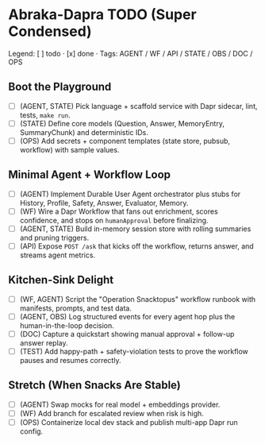 Abraka-Dapra TODO (Super Condensed)
===================================

Legend: [ ] todo · [x] done · Tags: AGENT / WF / API / STATE / OBS / DOC / OPS

Boot the Playground
-------------------
- [ ] (AGENT, STATE) Pick language + scaffold service with Dapr sidecar, lint, tests, `make run`.
- [ ] (STATE) Define core models (Question, Answer, MemoryEntry, SummaryChunk) and deterministic IDs.
- [ ] (OPS) Add secrets + component templates (state store, pubsub, workflow) with sample values.

Minimal Agent + Workflow Loop
-----------------------------
- [ ] (AGENT) Implement Durable User Agent orchestrator plus stubs for History, Profile, Safety, Answer, Evaluator, Memory.
- [ ] (WF) Wire a Dapr Workflow that fans out enrichment, scores confidence, and stops on `humanApproval` before finalizing.
- [ ] (AGENT, STATE) Build in-memory session store with rolling summaries and pruning triggers.
- [ ] (API) Expose `POST /ask` that kicks off the workflow, returns answer, and streams agent metrics.

Kitchen-Sink Delight
--------------------
- [ ] (WF, AGENT) Script the "Operation Snacktopus" workflow runbook with manifests, prompts, and test data.
- [ ] (AGENT, OBS) Log structured events for every agent hop plus the human-in-the-loop decision.
- [ ] (DOC) Capture a quickstart showing manual approval + follow-up answer replay.
- [ ] (TEST) Add happy-path + safety-violation tests to prove the workflow pauses and resumes correctly.

Stretch (When Snacks Are Stable)
--------------------------------
- [ ] (AGENT) Swap mocks for real model + embeddings provider.
- [ ] (WF) Add branch for escalated review when risk is high.
- [ ] (OPS) Containerize local dev stack and publish multi-app Dapr run config.
